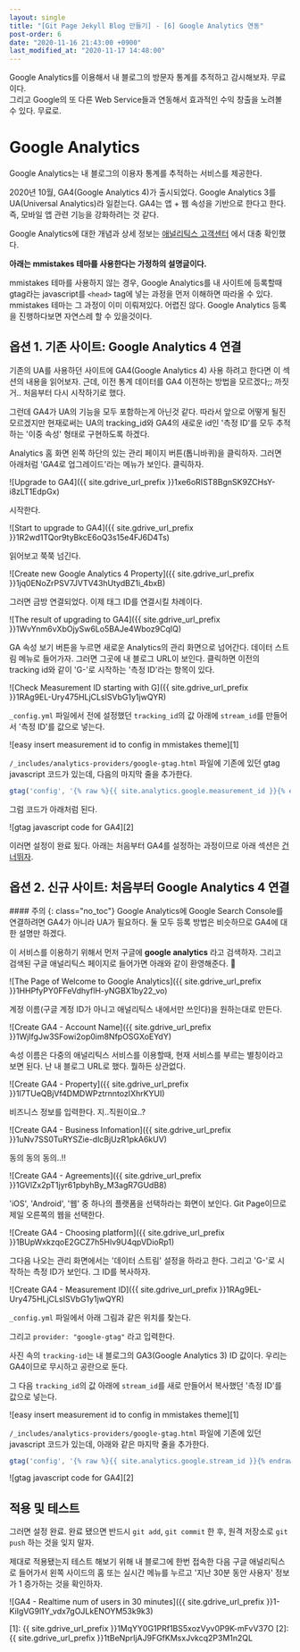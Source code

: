 ```yaml
---
layout: single
title: "[Git Page Jekyll Blog 만들기] - [6] Google Analytics 연동"
post-order: 6
date: "2020-11-16 21:43:00 +0900"
last_modified_at: "2020-11-17 14:48:00"
---
```

Google Analytics를 이용해서 내 블로그의 방문자 통계를 추적하고 감시해보자. <span class="md-monologue">무료이다.</span><br/>
그리고 Google의 또 다른 Web Service들과 연동해서 효과적인 수익 창출을 노려볼 수 있다. <span class="md-monologue">무료로.</span>

# Google Analytics

Google Analytics는 내 블로그의 이용자 통계를 추적하는 서비스를 제공한다.

2020년 10월, GA4(Google Analytics 4)가 출시되었다. Google Analytics 3를 UA(Universal Analytics)라 일컫는다. GA4는 앱 + 웹 속성을 기반으로 한다고 한다. 즉, 모바일 앱 관련 기능을 강화하려는 것 같다.

Google Analytics에 대한 개념과 상세 정보는 [애널리틱스 고객센터](https://support.google.com/analytics#topic=9143232) 에서 대충 확인했다.

__아래는 mmistakes 테마를 사용한다는 가정하의 설명글이다.__

mmistakes 테마를 사용하지 않는 경우, Google Analytics를 내 사이트에 등록할때 gtag라는 javascript를 `<head>` tag에 넣는 과정을 먼저 이해하면 따라올 수 있다. mmistakes 테마는 그 과정이 이미 이뤄져있다. 어렵진 않다. Google Analytics 등록을 진행하다보면 자연스레 할 수 있을것이다.

## 옵션 1. 기존 사이트: Google Analytics 4 연결

기존의 UA를 사용하던 사이트에 GA4(Google Analytics 4) 사용 하려고 한다면 이 섹션의 내용을 읽어보자. 근데, 이전 통계 데이터를 GA4 이전하는 방법을 모르겠다;; 까짓거.. 처음부터 다시 시작하기로 했다.

그런데 GA4가 UA의 기능을 모두 포함하는게 아닌것 같다. 따라서 앞으로 어떻게 될진 모르겠지만 현재로써는 UA의 tracking_id와 GA4의 새로운 id인 '측정 ID'를 모두 추적하는 '이중 속성' 형태로 구현하도록 하겠다.

Analytics 홈 화면 왼쪽 하단의 있는 관리 페이지 버튼(톱니바퀴)을 클릭하자. 그러면 아래처럼 'GA4로 업그레이드'라는 메뉴가 보인다. 클릭하자.

![Upgrade to GA4]({{ site.gdrive_url_prefix }}1xe6oRIST8BgnSK9ZCHsY-i8zLT1EdpGx)

시작한다.

![Start to upgrade to GA4]({{ site.gdrive_url_prefix }}1R2wd1TQor9tyBkcE6oQ3s15e4FJ6D4Ts)

읽어보고 쭉쭉 넘긴다.

![Create new Google Analytics 4 Property]({{ site.gdrive_url_prefix }}1jq0ENoZrPSV7JVTV43hUtydBZ1i_4bxB)

그러면 금방 연결되었다. 이제 태그 ID를 연결시킬 차례이다.

![The result of upgrading to GA4]({{ site.gdrive_url_prefix }}1WvYnm6vXbOjySw6Lo5BAJe4Wboz9CqIQ)

GA 속성 보기 버튼을 누르면 새로운 Analytics의 관리 화면으로 넘어간다. 데이터 스트림 메뉴로 들어가자.
그러면 그곳에 내 블로그 URL이 보인다. 클릭하면 이전의 tracking id와 같이 'G-'로 시작하는 '측정 ID'라는 항목이 있다.

![Check Measurement ID starting with G]({{ site.gdrive_url_prefix }}1RAg9EL-Ury475HLjCLsISVbG1y1jwQYR)

`_config.yml` 파일에서 전에 설정했던 `tracking_id`의 값 아래에 `stream_id`를 만들어서 '측정 ID'를 값으로 넣는다.

![easy insert measurement id to config in mmistakes theme][1]

`/_includes/analytics-providers/google-gtag.html` 파일에 기존에 있던 gtag javascript 코드가 있는데, 다음의 마지막 줄을 추가한다.

```javascript
gtag('config', '{% raw %}{{ site.analytics.google.measurement_id }}{% endraw %}');
```

그럼 코드가 아래처럼 된다.

![gtag javascript code for GA4][2]

이러면 설정이 완료 됬다. 아래는 처음부터 GA4를 설정하는 과정이므로 아래 섹션은 [건너뛰자](#적용-및-테스트).

## 옵션 2. 신규 사이트: 처음부터 Google Analytics 4 연결

<div class="notice--warning" markdown="1">
#### 주의
{: class="no_toc"}
Google Analytics에 Google Search Console를 연결하려면 GA4가 아니라 UA가 필요하다. 둘 모두 등록 방법은 비슷하므로 GA4에 대한 설명만 하겠다.
</div>

이 서비스를 이용하기 위해서 먼저 구글에 __google analytics__ 라고 검색하자. 그리고 검색된 구글 애널리틱스 페이지로 들어가면 아래와 같이 환영해준다. 🎉

![The Page of Welcome to Google Analytics]({{ site.gdrive_url_prefix }}1HHPfyPY0FFeVdhyflH-yNGBX1by22_vo)

계정 이름(구글 계정 ID가 아니고 애널리틱스 내에서만 쓰인다)을 원하는대로 만든다.

![Create GA4 - Account Name]({{ site.gdrive_url_prefix }}1WjIfgJw3SFowi2op0im8NfpOSGXoEYdY)

속성 이름은 다중의 애널리틱스 서비스를 이용할때, 현재 서비스를 부르는 별칭이라고 보면 된다. 난 내 블로그 URL로 했다. 뭘하든 상관없다.

![Create GA4 - Property]({{ site.gdrive_url_prefix }}1l7TUeQBjVf4DMDWPztrnntozIXhrKYUI)

비즈니스 정보를 입력한다. <span class="md-monologue">지..직원이요..?</span>

![Create GA4 - Business Infomation]({{ site.gdrive_url_prefix }}1uNv7SS0TuRYSZie-dlcBjUzR1pkA6kUV)

동의 동의 동의..!!

![Create GA4 - Agreements]({{ site.gdrive_url_prefix }}1GVlZx2pT1jyr61pbyhBy_M3agR7GUdB8)

'iOS', 'Android', '웹' 중 하나의 플랫폼을 선택하라는 화면이 보인다. Git Page이므로 제일 오른쪽의 웹을 선택한다.

![Create GA4 - Choosing platform]({{ site.gdrive_url_prefix }}1BUpWxkzqoE2GCZ7h5Hlv9U4qpVDioRp1)

그다음 나오는 관리 화면에서는 '데이터 스트림' 설정을 하라고 한다. 그리고 'G-'로 시작하는 측정 ID가 보인다. 그 ID를 복사하자.

![Create GA4 - Measurement ID]({{ site.gdrive_url_prefix }}1RAg9EL-Ury475HLjCLsISVbG1y1jwQYR)

`_config.yml` 파일에서 아래 그림과 같은 위치를 찾는다.

그리고 `provider: "google-gtag"` 라고 입력한다.

사진 속의 `tracking-id`는 내 블로그의 GA3(Google Analytics 3) ID 값이다. 우리는 GA4이므로 무시하고 공란으로 둔다.

그 다음 `tracking_id`의 값 아래에 `stream_id`를 새로 만들어서 복사했던 '측정 ID'를 값으로 넣는다.

![easy insert measurement id to config in mmistakes theme][1]

`/_includes/analytics-providers/google-gtag.html` 파일에 기존에 있던 javascript 코드가 있는데, 아래와 같은 마지막 줄을 추가한다.

```javascript
gtag('config', '{% raw %}{{ site.analytics.google.stream_id }}{% endraw %}');
```

![gtag javascript code for GA4][2]

## 적용 및 테스트

그러면 설정 완료. 완료 됐으면 반드시 `git add`, `git commit` 한 후, 원격 저장소로 `git push` 하는 것을 잊지 말자.

제대로 적용됐는지 테스트 해보기 위해 내 블로그에 한번 접속한 다음 구글 애널리틱스로 들어가서 왼쪽 사이드의 홈 또는 실시간 메뉴를 누르고 '지난 30분 동안 사용자' 정보가 1 증가하는 것을 확인하자.

![GA4 - Realtime num of users in 30 minutes]({{ site.gdrive_url_prefix }}1-KiIgVG9l1Y_vdx7gOJLkENOYM53k9k3)

[1]: {{ site.gdrive_url_prefix }}1MqYY0G1PRf1BS5xozVyv0P9K-mFvV37O
[2]: {{ site.gdrive_url_prefix }}1tBeNprIjAJ9FGfKMsxJvkcq2P3M1n2QL
